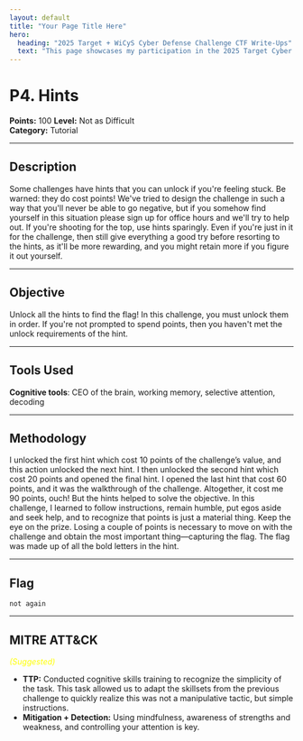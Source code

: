 ```yaml
---
layout: default
title: "Your Page Title Here"
hero:
  heading: "2025 Target + WiCyS Cyber Defense Challenge CTF Write-Ups"
  text: "This page showcases my participation in the 2025 Target Cyber Defense CTF Challenge hosted by WiCyS, which ran from July 1 through August 14, 2025."
---
```


# P4. Hints

**Points:** 100 
**Level:** Not as Difficult  
**Category:** Tutorial  

---

## Description
Some challenges have hints that you can unlock if you're feeling stuck. Be warned: they do cost points! We've tried to design the challenge in such a way that you'll never be able to go negative, but if you somehow find yourself in this situation please sign up for office hours and we'll try to help out. If you're shooting for the top, use hints sparingly. Even if you're just in it for the challenge, then still give everything a good try before resorting to the hints, as it'll be more rewarding, and you might retain more if you figure it out yourself.

---

## Objective
Unlock all the hints to find the flag! In this challenge, you must unlock them in order. If you're not prompted to spend points, then you haven't met the unlock requirements of the hint.

---

## Tools Used
**Cognitive tools**: CEO of the brain, working memory, selective attention, decoding  

---

## Methodology
I unlocked the first hint which cost 10 points of the challenge’s value, and this action unlocked the next hint. I then unlocked the second hint which cost 20 points and opened the final hint. I opened the last hint that cost 60 points, and it was the walkthrough of the challenge. Altogether, it cost me 90 points, ouch! But the hints helped to solve the objective. In this challenge, I learned to follow instructions, remain humble, put egos aside and seek help, and to recognize that points is just a material thing. Keep the eye on the prize. Losing a couple of points is necessary to move on with the challenge and obtain the most important thing—capturing the flag.  The flag was made up of all the bold letters in the hint.

---

## Flag
`not again`  

---

## MITRE ATT&CK
<span style="color:yellow; font-style:italic;">(Suggested)</span>  
- **TTP:** Conducted cognitive skills training to recognize the simplicity of the task. This task allowed us to adapt the skillsets from the previous challenge to quickly realize this was not a manipulative tactic, but simple instructions. 
- **Mitigation + Detection:** Using mindfulness, awareness of strengths and weakness, and controlling your attention is key.   

